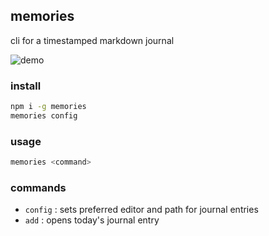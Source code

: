 ## memories

cli for a timestamped markdown journal

![demo](http://recordit.co/8Hf0eB44CZ.gif)

### install

```bash
npm i -g memories
memories config
```

### usage

```bash
memories <command>
```

### commands

  - `config` : sets preferred editor and path for journal entries
  - `add` : opens today's journal entry
